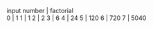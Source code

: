 input number     |    factorial    
 0               |       1
 1               |       1 
 2               |       2
 3               |       6
 4               |       24
 5               |       120
 6               |       720
 7               |       5040

 

